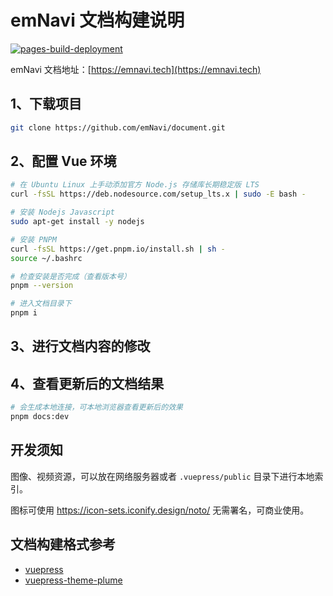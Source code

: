 # emNavi 文档构建说明

[![pages-build-deployment](https://github.com/emNavi/document/actions/workflows/pages/pages-build-deployment/badge.svg?branch=master&event=page_build)](https://github.com/emNavi/document/actions/workflows/pages/pages-build-deployment)


emNavi 文档地址：[https://emnavi.tech](https://emnavi.tech)

## 1、下载项目
``` bash
git clone https://github.com/emNavi/document.git
```

## 2、配置 Vue 环境

```bash
# 在 Ubuntu Linux 上手动添加官方 Node.js 存储库长期稳定版 LTS
curl -fsSL https://deb.nodesource.com/setup_lts.x | sudo -E bash -

# 安装 Nodejs Javascript
sudo apt-get install -y nodejs

# 安装 PNPM
curl -fsSL https://get.pnpm.io/install.sh | sh -
source ~/.bashrc

# 检查安装是否完成（查看版本号）
pnpm --version

# 进入文档目录下
pnpm i
```

## 3、进行文档内容的修改

## 4、查看更新后的文档结果

```bash
# 会生成本地连接，可本地浏览器查看更新后的效果
pnpm docs:dev
```

## 开发须知

图像、视频资源，可以放在网络服务器或者 `.vuepress/public` 目录下进行本地索引。

图标可使用 https://icon-sets.iconify.design/noto/
无需署名，可商业使用。

## 文档构建格式参考
- [vuepress](https://vuepress.vuejs.org/)
- [vuepress-theme-plume](https://theme-plume.vuejs.press/)
